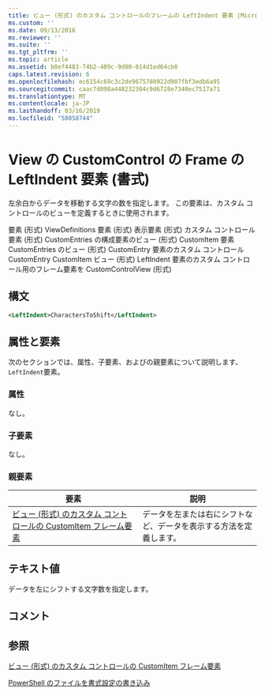 ```yaml
---
title: ビュー (形式) のカスタム コントロールのフレームの LeftIndent 要素 |Microsoft Docs
ms.custom: ''
ms.date: 09/13/2016
ms.reviewer: ''
ms.suite: ''
ms.tgt_pltfrm: ''
ms.topic: article
ms.assetid: b0ef4483-74b2-409c-9d00-014d1ed64cb8
caps.latest.revision: 6
ms.openlocfilehash: ec6154c69c3c2de9675780922d907fbf3edb6a95
ms.sourcegitcommit: caac7d098a448232304c9d6728e7340ec7517a71
ms.translationtype: MT
ms.contentlocale: ja-JP
ms.lasthandoff: 03/16/2019
ms.locfileid: "58058744"
---
```

# <a name="leftindent-element-for-frame-for-customcontrol-for-view-format"></a>View の CustomControl の Frame の LeftIndent 要素 (書式)

左余白からデータを移動する文字の数を指定します。 この要素は、カスタム コントロールのビューを定義するときに使用されます。

要素 (形式) ViewDefinitions 要素 (形式) 表示要素 (形式) カスタム コントロール要素 (形式) CustomEntries の構成要素のビュー (形式) CustomItem 要素 CustomEntries のビュー (形式) CustomEntry 要素のカスタム コントロールCustomEntry CustomItem ビュー (形式) LeftIndent 要素のカスタム コントロール用のフレーム要素を CustomControlView (形式)

## <a name="syntax"></a>構文

```xml
<LeftIndent>CharactersToShift</LeftIndent>
```

## <a name="attributes-and-elements"></a>属性と要素

次のセクションでは、属性、子要素、およびの親要素について説明します、`LeftIndent`要素。

### <a name="attributes"></a>属性

なし。

### <a name="child-elements"></a>子要素

なし。

### <a name="parent-elements"></a>親要素

|要素|説明|
|-------------|-----------------|
|[ビュー (形式) のカスタム コントロールの CustomItem フレーム要素](./frame-element-for-customitem-for-customcontrol-for-view-format.md)|データを左または右にシフトなど、データを表示する方法を定義します。|

## <a name="text-value"></a>テキスト値

データを左にシフトする文字数を指定します。

## <a name="remarks"></a>コメント

## <a name="see-also"></a>参照

[ビュー (形式) のカスタム コントロールの CustomItem フレーム要素](./frame-element-for-customitem-for-customcontrol-for-view-format.md)

[PowerShell のファイルを書式設定の書き込み](./writing-a-powershell-formatting-file.md)
